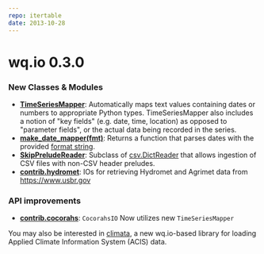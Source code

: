 ```yaml
---
repo: itertable
date: 2013-10-28
---
```


# wq.io 0.3.0

### New Classes & Modules
- **[TimeSeriesMapper](../itertable/mappers.md)**: Automatically maps text values containing dates or numbers to appropriate Python types.  TimeSeriesMapper also includes a notion of "key fields" (e.g. date, time, location) as opposed to "parameter fields", or the actual data being recorded in the series.
- **[make_date_mapper(fmt)](../itertable/mappers.md)**: Returns a function that parses dates with the provided [format string](https://docs.python.org/2/library/datetime.html#strftime-strptime-behavior).
- **[SkipPreludeReader](../itertable/parsers.md)**: Subclass of [csv.DictReader](https://docs.python.org/2/library/csv.html#csv.DictReader) that allows ingestion of CSV files with non-CSV header preludes.
- **[contrib.hydromet](https://github.com/wq/wq.io/blob/master/contrib/hydromet.py)**: IOs for retrieving Hydromet and Agrimet data from https://www.usbr.gov

### API improvements
- **[contrib.cocorahs](https://github.com/wq/wq.io/blob/master/contrib/cocorahs.py)**: `CocorahsIO` Now utilizes new `TimeSeriesMapper`

You may also be interested in [climata](https://github.com/heigeo/climata), a new wq.io-based library for loading Applied Climate Information System (ACIS) data.
